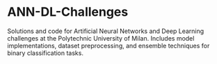 # ANN-DL-Challenges
Solutions and code for Artificial Neural Networks and Deep Learning challenges at the Polytechnic University of Milan. Includes model implementations, dataset preprocessing, and ensemble techniques for binary classification tasks.
